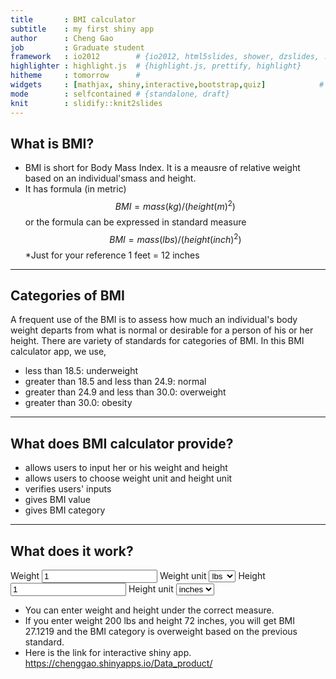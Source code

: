 ```yaml
---
title       : BMI calculator
subtitle    : my first shiny app        
author      : Cheng Gao 
job         : Graduate student
framework   : io2012        # {io2012, html5slides, shower, dzslides, ...}
highlighter : highlight.js  # {highlight.js, prettify, highlight}
hitheme     : tomorrow      # 
widgets     : [mathjax, shiny,interactive,bootstrap,quiz]            # {mathjax, quiz, bootstrap}
mode        : selfcontained # {standalone, draft}
knit        : slidify::knit2slides
---
```


## What is BMI?

* BMI is short for Body Mass Index. It is a meausre of relative weight based on an individual'smass and height.
* It has formula (in metric) $$ BMI=mass(kg)/(height(m)^2) $$
or the formula can be expressed in standard measure $$ BMI=mass(lbs)/(height(inch)^2) $$
*Just for your reference 1 feet = 12 inches

--- 

## Categories of BMI
A frequent use of the BMI is to assess how much an individual's body weight departs from what is normal or desirable for a person of his or her height. There are variety of standards for categories of BMI. In this BMI calculator app, we use,
* less than 18.5: underweight
* greater than 18.5 and less than 24.9: normal
* greater than 24.9 and less than 30.0: overweight
* greater than 30.0: obesity

---

## What does BMI calculator provide?
* allows users to input her or his weight and height
* allows users to choose weight unit and height unit
* verifies users' inputs
* gives BMI value
* gives BMI category

--- 

## What does it work?
<div class="row-fluid">
  <div class="span4">
    <form class="well">
      <label for="weight">Weight</label>
      <input id="weight" type="number" value="1"/>
      <label class="control-label" for="wt_unit">Weight unit</label>
      <select id="wt_unit"><option value="lbs" selected>lbs</option>
<option value="kgs">kgs</option></select>
      <script type="application/json" data-for="wt_unit" data-nonempty="">{}</script>
      <label for="height">Height</label>
      <input id="height" type="number" value="1"/>
      <label class="control-label" for="ht_unit">Height unit</label>
      <select id="ht_unit"><option value="inches" selected>inches</option>
<option value="m">m</option></select>
      <script type="application/json" data-for="ht_unit" data-nonempty="">{}</script>
    </form>
  </div>
  <div class="span8"></div>
</div>

* You can enter weight and height under the correct measure.
* If you enter weight 200 lbs and height 72 inches, you will get BMI 27.1219 and the BMI category is overweight based on the previous standard.
* Here is the link for interactive shiny app. https://chenggao.shinyapps.io/Data_product/













